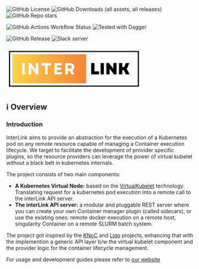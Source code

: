 ![GitHub License](https://img.shields.io/github/license/intertwin-eu/interlink)
![GitHub Downloads (all assets, all releases)](https://img.shields.io/github/downloads/intertwin-eu/interlink/total)
![GitHub Repo stars](https://img.shields.io/github/stars/intertwin-eu/interlink)

![GitHub Actions Workflow Status](https://img.shields.io/github/actions/workflow/status/intertwin-eu/interlink/integration-tests)
![Tested with Dagger](https://img.shields.io/badge/tested_with_dagger-v0.13.3-blue)

![GitHub Release](https://img.shields.io/github/v/release/intertwin-eu/interlink)
![Slack server](https://img.shields.io/badge/slack_server-black?link=https%3A%2F%2Fjoin.slack.com%2Ft%2Fintertwin%2Fshared_invite%2Fzt-2cs67h9wz-2DFQ6EiSQGS1vlbbbJHctA)


![Interlink logo](./docs/static/img/interlink_logo.png)

## :information_source: Overview

### Introduction
InterLink aims to provide an abstraction for the execution of a Kubernetes pod on any remote resource capable of managing a Container execution lifecycle.
We target to facilitate the development of provider specific plugins, so the resource providers can leverage the power of virtual kubelet without a black belt in kubernetes internals.

The project consists of two main components:

- __A Kubernetes Virtual Node:__ based on the [VirtualKubelet](https://virtual-kubelet.io/) technology. Translating request for a kubernetes pod execution into a remote call to the interLink API server.
- __The interLink API server:__ a modular and pluggable REST server where you can create your own Container manager plugin (called sidecars), or use the existing ones: remote docker execution on a remote host, singularity Container on a remote SLURM batch system.

The project got inspired by the [KNoC](https://github.com/CARV-ICS-FORTH/knoc) and [Liqo](https://github.com/liqotech/liqo/tree/master) projects, enhancing that with the implemention a generic API layer b/w the virtual kubelet component and the provider logic for the container lifecycle management.

For usage and development guides please refer to [our website](https://intertwin-eu.github.io/interLink/)

